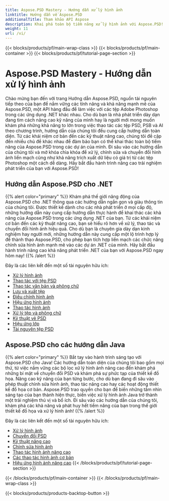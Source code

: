 ```yaml
---
title: Aspose.PSD Mastery - Hướng dẫn xử lý hình ảnh
linktitle: Hướng dẫn về Aspose.PSD
additionalTitle: Tham khảo API Aspose
description: Khai phá toàn bộ tiềm năng xử lý hình ảnh với Aspose.PSD! Đi sâu vào các hướng dẫn toàn diện của chúng tôi để có được những hiểu biết chuyên sâu và hướng dẫn thực hành.
weight: 11
url: /vi/
---
```


{{< blocks/products/pf/main-wrap-class >}}
{{< blocks/products/pf/main-container >}}
{{< blocks/products/pf/tutorial-page-section >}}

# Aspose.PSD Mastery - Hướng dẫn xử lý hình ảnh


Chào mừng bạn đến với trang Hướng dẫn Aspose.PSD, nguồn tài nguyên tiếp theo của bạn để nắm vững các tính năng và khả năng mạnh mẽ của Aspose.PSD, một API hàng đầu để làm việc với các tệp Adobe Photoshop trong các ứng dụng .NET khác nhau. Cho dù bạn là nhà phát triển dày dạn đang tìm cách nâng cao kỹ năng của mình hay là người mới mong muốn khám phá những khả năng to lớn trong việc thao tác các tệp PSD, PSB và AI theo chương trình, hướng dẫn của chúng tôi đều cung cấp hướng dẫn toàn diện. Từ các khái niệm cơ bản đến các kỹ thuật nâng cao, chúng tôi đề cập đến nhiều chủ đề khác nhau để đảm bảo bạn có thể khai thác toàn bộ tiềm năng của Aspose.PSD trong các dự án của mình. Đi sâu vào các hướng dẫn của chúng tôi và mở khóa chìa khóa để xử lý, chỉnh sửa và chuyển đổi hình ảnh liền mạch cũng như khả năng trích xuất dữ liệu có giá trị từ các tệp Photoshop một cách dễ dàng. Hãy bắt đầu hành trình nâng cao trải nghiệm phát triển của bạn với Aspose.PSD!

## Hướng dẫn Aspose.PSD cho .NET
{{% alert color="primary" %}}
Khám phá thế giới năng động của Aspose.PSD cho .NET thông qua các hướng dẫn ngắn gọn và giàu thông tin của chúng tôi. Được thiết kế dành cho các nhà phát triển ở mọi cấp độ, những hướng dẫn này cung cấp hướng dẫn thực hành để khai thác các khả năng của Aspose.PSD trong các ứng dụng .NET của bạn. Từ các khái niệm cơ bản đến các kỹ thuật nâng cao, bạn sẽ hiểu rõ hơn về xử lý, thao tác và chuyển đổi hình ảnh hiệu quả. Cho dù bạn là chuyên gia dày dạn kinh nghiệm hay người mới, những hướng dẫn này cung cấp một lộ trình hợp lý để thành thạo Aspose.PSD, cho phép bạn tích hợp liền mạch các chức năng chỉnh sửa hình ảnh mạnh mẽ vào các dự án .NET của mình. Hãy bắt đầu hành trình nâng cao khả năng phát triển .NET của bạn với Aspose.PSD ngay hôm nay!
{{% /alert %}}

Đây là các liên kết đến một số tài nguyên hữu ích:
 
- [Xử lý hình ảnh](./net/image-processing/)
- [Thao tác với tệp PSD](./net/psd-file-manipulation/)
- [Thao tác văn bản và phông chữ](./net/text-and-font-manipulation/)
- [Lưu và xuất tệp](./net/file-saving-and-exporting/)
- [Điều chỉnh hình ảnh](./net/image-adjustment/)
- [Hiệu ứng hình ảnh](./net/image-effects/)
- [Thao tác hình ảnh](./net/image-manipulation/)
- [Xử lý tệp và phông chữ](./net/file-and-font-handling/)
- [Kỹ thuật vẽ PSD](./net/psd-drawing-techniques/)
- [Hiệu ứng lớp](./net/layer-effects/)
- [Tài nguyên tệp PSD](./net/psd-file-resources/)


## Aspose.PSD cho các hướng dẫn Java
{{% alert color="primary" %}}
Bắt tay vào hành trình sáng tạo với Aspose.PSD cho Java! Các hướng dẫn toàn diện của chúng tôi bao gồm mọi thứ, từ việc nắm vững các bộ lọc xử lý hình ảnh nâng cao đến khám phá những bí mật về chuyển đổi PSD và khám phá sự phức tạp của thiết kế đồ họa. Nâng cao kỹ năng của bạn từng bước, cho dù bạn đang đi sâu vào phép thuật chỉnh sửa hình ảnh, thao tác nâng cao hay các hoạt động thiết kế đồ họa cơ bản. Aspose.PSD trao quyền cho bạn để biến những tầm nhìn sáng tạo của bạn thành hiện thực, biến việc xử lý hình ảnh Java trở thành một trải nghiệm thú vị và bổ ích. Đi sâu vào các hướng dẫn của chúng tôi, khám phá các khả năng và phát huy hết tiềm năng của bạn trong thế giới thiết kế đồ họa và xử lý hình ảnh!
{{% /alert %}}

Đây là các liên kết đến một số tài nguyên hữu ích:

- [Xử lý hình ảnh](./java/image-processing/)
- [Chuyển đổi PSD](./java/psd-conversion/)
- [Kỹ thuật nâng cao](./java/advanced-techniques/)
- [Chỉnh sửa hình ảnh](./java/image-editing/)
- [Thao tác hình ảnh nâng cao](./java/advanced-image-manipulation/)
- [Các thao tác hình ảnh cơ bản](./java/basic-image-operations/)
- [Hiệu ứng hình ảnh nâng cao](./java/advanced-image-effects/)
{{< /blocks/products/pf/tutorial-page-section >}}

{{< /blocks/products/pf/main-container >}}
{{< /blocks/products/pf/main-wrap-class >}}

{{< blocks/products/products-backtop-button >}}
